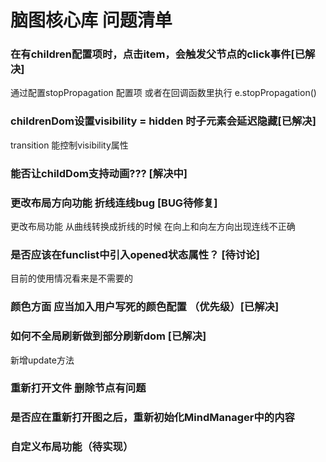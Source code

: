 # 脑图核心库 问题清单
### 在有children配置项时，点击item，会触发父节点的click事件[已解决]
通过配置stopPropagation 配置项 或者在回调函数里执行 e.stopPropagation()
### childrenDom设置visibility = hidden 时子元素会延迟隐藏[已解决]
transition 能控制visibility属性

### 能否让childDom支持动画??? [解决中]

### 更改布局方向功能 折线连线bug [BUG待修复]
更改布局功能 从曲线转换成折线的时候 在向上和向左方向出现连线不正确 

### 是否应该在funclist中引入opened状态属性？ [待讨论]
目前的使用情况看来是不需要的
### 颜色方面 应当加入用户写死的颜色配置 （优先级）[已解决]


### 如何不全局刷新做到部分刷新dom [已解决]
新增update方法

### 重新打开文件 删除节点有问题

### 是否应在重新打开图之后，重新初始化MindManager中的内容

### 自定义布局功能（待实现）